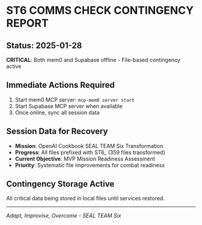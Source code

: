 # ST6 COMMS CHECK CONTINGENCY REPORT

## Status: 2025-01-28
**CRITICAL**: Both mem0 and Supabase offline - File-based contingency active

## Immediate Actions Required
1. Start mem0 MCP server: `mcp-mem0 server start`
2. Start Supabase MCP server when available
3. Once online, sync all session data

## Session Data for Recovery
- **Mission**: OpenAI Cookbook SEAL TEAM Six Transformation
- **Progress**: All files prefixed with ST6_ (359 files transformed)
- **Current Objective**: MVP Mission Readiness Assessment
- **Priority**: Systematic file improvements for combat readiness

## Contingency Storage Active
All critical data being stored in local files until services restored.

---
*Adapt, Improvise, Overcome - SEAL TEAM Six*